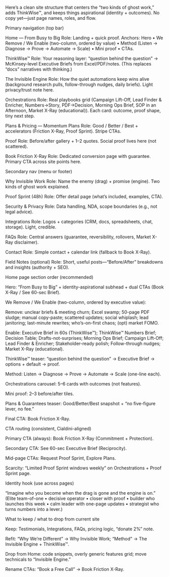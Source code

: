 Here’s a clean site structure that centers the “two kinds of ghost work,” adds ThinkWise™, and keeps things aspirational (identity + outcomes). No copy yet—just page names, roles, and flow.

Primary navigation (top bar)

Home — From Busy to Big
Role: Landing + quick proof. Anchors: Hero • We Remove / We Enable (two-column, ordered by value) • Method (Listen → Diagnose → Prove → Automate → Scale) • Mini proof • CTAs.

ThinkWise™
Role: Your reasoning layer: “question behind the question” → McKinsey-level Executive Briefs from Excel/PDF/notes. (This replaces “docs” narratives with thinking.)

The Invisible Engine
Role: How the quiet automations keep wins alive (background research pulls, follow-through nudges, daily briefs). Light privacy/trust note here.

Orchestrations
Role: Real playbooks grid (Campaign Lift-Off, Lead Finder & Enricher, Numbers→Story, PDF→Decision, Morning Ops Brief, SOP in an Afternoon, Market X-Ray (educational)). Each card: outcome, proof shape, tiny next step.

Plans & Pricing — Momentum Plans
Role: Good / Better / Best + accelerators (Friction X-Ray, Proof Sprint). Stripe CTAs.

Proof
Role: Before/after gallery + 1–2 quotes. Social proof lives here (not scattered).

Book Friction X-Ray
Role: Dedicated conversion page with guarantee. Primary CTA across site points here.

Secondary nav (menu or footer)

Why Invisible Work
Role: Name the enemy (drag) + promise (engine). Two kinds of ghost work explained.

Proof Sprint (48h)
Role: Offer detail page (what’s included, examples, CTA).

Security & Privacy
Role: Data handling, NDA, scope boundaries (e.g., not legal advice).

Integrations
Role: Logos + categories (CRM, docs, spreadsheets, chat, storage). Light, credible.

FAQs
Role: Central answers (guarantee, reversibility, rollovers, Market X-Ray disclaimer).

Contact
Role: Simple contact + calendar link (fallback to Book X-Ray).

Field Notes (optional)
Role: Short, useful posts—“Before/After” breakdowns and insights (authority + SEO).

Home page section order (recommended)

Hero: “From Busy to Big” + identity-aspirational subhead + dual CTAs (Book X-Ray / See 60-sec Brief).

We Remove / We Enable (two-column, ordered by executive value):

Remove: unclear briefs & meeting churn; Excel swamp; 50-page PDF sludge; manual copy-paste; scattered updates; social whiplash; lead janitoring; last-minute rewrites; who’s-on-first chaos; (opt) market FOMO.

Enable: Executive Brief in 60s (ThinkWise™); ThinkWise™ Numbers Brief; Decision Table; Drafts-not-surprises; Morning Ops Brief; Campaign Lift-Off; Lead Finder & Enricher; Stakeholder-ready polish; Follow-through nudges; Market X-Ray (educational).

ThinkWise™ teaser: “question behind the question” → Executive Brief → options + default → proof.

Method: Listen → Diagnose → Prove → Automate → Scale (one-line each).

Orchestrations carousel: 5–6 cards with outcomes (not features).

Mini proof: 2–3 before/after tiles.

Plans & Guarantees teaser: Good/Better/Best snapshot + “no five-figure lever, no fee.”

Final CTA: Book Friction X-Ray.

CTA routing (consistent, Cialdini-aligned)

Primary CTA (always): Book Friction X-Ray (Commitment + Protection).

Secondary CTA: See 60-sec Executive Brief (Reciprocity).

Mid-page CTAs: Request Proof Sprint, Explore Plans.

Scarcity: “Limited Proof Sprint windows weekly” on Orchestrations + Proof Sprint page.

Identity hook (use across pages)

“Imagine who you become when the drag is gone and the engine is on.”
(Elite team-of-one • decisive operator • closer with proof • builder who launches this week • calm leader with one-page updates • strategist who turns numbers into a lever.)

What to keep / what to drop from current site

Keep: Testimonials, Integrations, FAQs, pricing logic, “donate 2%” note.

Refit: “Why We’re Different” → Why Invisible Work; “Method” → The Invisible Engine + ThinkWise™.

Drop from Home: code snippets, overly generic features grid; move technicals to “Invisible Engine.”

Rename CTAs: “Book a Free Call” → Book Friction X-Ray.